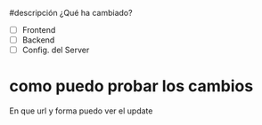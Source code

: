 #descripción
¿Qué ha cambiado?
- [ ] Frontend
- [ ] Backend
- [ ] Config. del Server

# como puedo probar los cambios
En que url y forma puedo ver el update
